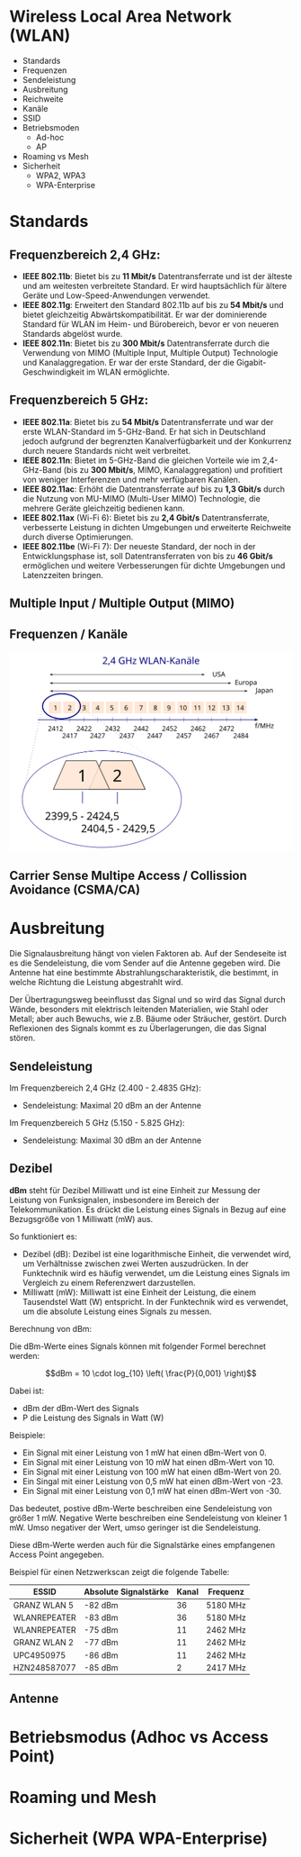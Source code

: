 <!--
author:   Günter Dannoritzer
email:    g.dannoritzer@wvs-ffm.de
version:  0.2.0
date:     07.07.2024
language: de
narrator: Deutsch Female

comment:  Wireless Local Area Network (WLAN)

icon:    https://raw.githubusercontent.com/dsp77/wvs-liascript/0938e2e0ce751e270e3e36b8ecfeb09044a41aa0/wvs-logo.png
logo:     02_img/logo-wlan.png

tags:     LiaScript, WLAN, Wifi, CSMA/CA, Mesh, WPA, IEEE 802.11

link:     https://cdn.jsdelivr.net/chartist.js/latest/chartist.min.css

script:   https://cdn.jsdelivr.net/chartist.js/latest/chartist.min.js

attribute: Lizenz: [CC BY-SA](https://creativecommons.org/licenses/by-sa/4.0/)
-->

# Wireless Local Area Network (WLAN)

 * Standards
 * Frequenzen
 * Sendeleistung
 * Ausbreitung
 * Reichweite
 * Kanäle
 * SSID
 * Betriebsmoden
    * Ad-hoc
    * AP
 * Roaming vs Mesh
 * Sicherheit
    * WPA2, WPA3
    * WPA-Enterprise

# Standards

## Frequenzbereich 2,4 GHz:

 * **IEEE 802.11b**: Bietet bis zu **11 Mbit/s** Datentransferrate und ist der älteste und am weitesten verbreitete Standard. Er wird hauptsächlich für ältere Geräte und Low-Speed-Anwendungen verwendet.
 * **IEEE 802.11g**: Erweitert den Standard 802.11b auf bis zu **54 Mbit/s** und bietet gleichzeitig Abwärtskompatibilität. Er war der dominierende Standard für WLAN im Heim- und Bürobereich, bevor er von neueren Standards abgelöst wurde.
 * **IEEE 802.11n**: Bietet bis zu **300 Mbit/s** Datentransferrate durch die Verwendung von MIMO (Multiple Input, Multiple Output) Technologie und Kanalaggregation. Er war der erste Standard, der die Gigabit-Geschwindigkeit im WLAN ermöglichte.

## Frequenzbereich 5 GHz:

 * **IEEE 802.11a**: Bietet bis zu **54 Mbit/s** Datentransferrate und war der erste WLAN-Standard im 5-GHz-Band. Er hat sich in Deutschland jedoch aufgrund der begrenzten Kanalverfügbarkeit und der Konkurrenz durch neuere Standards nicht weit verbreitet.
 * **IEEE 802.11n**: Bietet im 5-GHz-Band die gleichen Vorteile wie im 2,4-GHz-Band (bis zu **300 Mbit/s**, MIMO, Kanalaggregation) und profitiert von weniger Interferenzen und mehr verfügbaren Kanälen.
 * **IEEE 802.11ac**: Erhöht die Datentransferrate auf bis zu **1,3 Gbit/s** durch die Nutzung von MU-MIMO (Multi-User MIMO) Technologie, die mehrere Geräte gleichzeitig bedienen kann.
 * **IEEE 802.11ax** (Wi-Fi 6): Bietet bis zu **2,4 Gbit/s** Datentransferrate, verbesserte Leistung in dichten Umgebungen und erweiterte Reichweite durch diverse Optimierungen.
 * **IEEE 802.11be** (Wi-Fi 7): Der neueste Standard, der noch in der Entwicklungsphase ist, soll Datentransferraten von bis zu **46 Gbit/s** ermöglichen und weitere Verbesserungen für dichte Umgebungen und Latenzzeiten bringen.

## Multiple Input / Multiple Output (MIMO)



## Frequenzen / Kanäle

![2,4 GHz-Kanäle des WLANs](02_img/wlan-channels-24.svg)

## Carrier Sense Multipe Access / Collission Avoidance (CSMA/CA)

# Ausbreitung

Die Signalausbreitung hängt von vielen Faktoren ab. Auf der Sendeseite ist es die Sendeleistung, die vom Sender auf die Antenne gegeben wird. Die Antenne hat eine bestimmte Abstrahlungscharakteristik, die bestimmt, in welche Richtung die Leistung abgestrahlt wird.

Der Übertragungsweg beeinflusst das Signal und so wird das Signal durch Wände, besonders mit elektrisch leitenden Materialien, wie Stahl oder Metall; aber auch Bewuchs, wie z.B. Bäume oder Sträucher, gestört. Durch Reflexionen des Signals kommt es zu Überlagerungen, die das Signal stören.

## Sendeleistung

Im Frequenzbereich 2,4 GHz (2.400 - 2.4835 GHz):

 * Sendeleistung: Maximal 20 dBm an der Antenne

Im Frequenzbereich 5 GHz (5.150 - 5.825 GHz):

 * Sendeleistung: Maximal 30 dBm an der Antenne

## Dezibel

**dBm** steht für Dezibel Milliwatt und ist eine Einheit zur Messung der Leistung von Funksignalen, insbesondere im Bereich der Telekommunikation. Es drückt die Leistung eines Signals in Bezug auf eine Bezugsgröße von 1 Milliwatt (mW) aus.

So funktioniert es:

 * Dezibel (dB): Dezibel ist eine logarithmische Einheit, die verwendet wird, um Verhältnisse zwischen zwei Werten auszudrücken. In der Funktechnik wird es häufig verwendet, um die Leistung eines Signals im Vergleich zu einem Referenzwert darzustellen.
 * Milliwatt (mW): Milliwatt ist eine Einheit der Leistung, die einem Tausendstel Watt (W) entspricht. In der Funktechnik wird es verwendet, um die absolute Leistung eines Signals zu messen.

Berechnung von dBm:

Die dBm-Werte eines Signals können mit folgender Formel berechnet werden:

$$dBm = 10 \cdot log_{10} \left( \frac{P}{0,001} \right)$$

Dabei ist:

 * dBm der dBm-Wert des Signals
 * P die Leistung des Signals in Watt (W)

Beispiele:

 * Ein Signal mit einer Leistung von 1 mW hat einen dBm-Wert von 0.
 * Ein Signal mit einer Leistung von 10 mW hat einen dBm-Wert von 10.
 * Ein Signal mit einer Leistung von 100 mW hat einen dBm-Wert von 20.
 * Ein Singal mit einer Leistung von 0,5 mW hat einen dBm-Wert von -23.
 * Ein Signal mit einer Leistung von 0,1 mW hat einen dBm-Wert von -30.

Das bedeutet, postive dBm-Werte beschreiben eine Sendeleistung von größer 1 mW. Negative Werte beschreiben eine Sendeleistung von kleiner 1 mW. Umso negativer der Wert, umso geringer ist die Sendeleistung.

Diese dBm-Werte werden auch für die Signalstärke eines empfangenen Access Point angegeben.

Beispiel für einen Netzwerkscan zeigt die folgende Tabelle:

| ESSID | Absolute Signalstärke | Kanal | Frequenz |
|--|--|--|--|
| GRANZ WLAN 5 | -82 dBm | 36 | 5180 MHz |
| WLANREPEATER | -83 dBm | 36 | 5180 MHz |
| WLANREPEATER | -75 dBm | 11 | 2462 MHz |
| GRANZ WLAN 2 | -77 dBm | 11 | 2462 MHz |
| UPC4950975   | -86 dBm | 11 | 2462 MHz |
| HZN248587077 | -85 dBm | 2  | 2417 MHz |


## Antenne


# Betriebsmodus (Adhoc vs Access Point)

# Roaming und Mesh

# Sicherheit (WPA WPA-Enterprise)